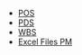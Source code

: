 * [POS](https://github.com/Ocsof/Eventual/blob/master/documentation/POS.pdf)
* [PDS](https://github.com/Ocsof/Eventual/blob/master/documentation/PDS.pdf)
* [WBS](https://github.com/Ocsof/Eventual/blob/master/documentation/WBS)
* [Excel Files PM](https://github.com/Ocsof/Eventual/blob/master/documentation/Eventual%20PM.xlsx)
